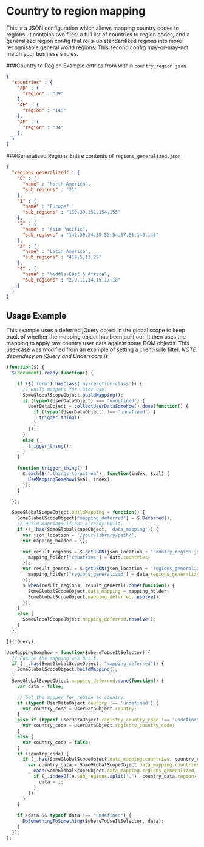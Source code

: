 Country to region mapping
==============

This is a JSON configuration which allows mapping country codes to regions. It contains two files: a full list of countries to region codes, and a generalized region config that rolls-up standardized regions into more recognisable general world regions. This second config may-or-may-not match your business's rules.

###Country to Region
Example entries from within `country_region.json`
```json
{
  "countries" : {
    "AD" : {
      "region" : "39"
    },
    "AE" : {
      "region" : "145"
    },
    "AF" : {
      "region" : "34"
    },
  }
}
```

###Generalized Regions
Entire contents of `regions_generalized.json`
```json
{
  "regions_generalized" : {
    "0" : {
      "name" : "North America",
      "sub_regions" : "21"
    },
    "1" : {
      "name" : "Europe",
      "sub_regions" : "150,39,151,154,155"
    },
    "2" : {
      "name" : "Asia Pacific",
      "sub_regions" : "142,30,34,35,53,54,57,61,143,145"
    },
    "3" : {
      "name" : "Latin America",
      "sub_regions" : "419,5,13,29"
    },
    "4" : {
      "name" : "Middle East & Africa",
      "sub_regions" : "2,9,11,14,15,17,18"
    }
  }
}
```

## Usage Example
This example uses a deferred jQuery object in the global scope to keep track of whether the mapping object has been built out. It then uses the mapping to apply raw country user data against some DOM objects. This use-case was modified from an example of setting a client-side filter. _NOTE: dependecy on jQuery and Underscore.js_

```javascript
(function($) {
  $(document).ready(function() {

    if ($('form').hasClass('my-reaction-class')) {
      // Build mappers for later use.
      SomeGlobalScopeObject.buildMapping();
      if (typeof(UserDataObject) === 'undefined') {
        UserDataObject = collectUserDataSomehow().done(function() {
          if (typeof(UserDataObject) !== 'undefined') {
            trigger_thing();
          }
        });
      }
      else {
        trigger_thing();
      }
    }

    function trigger_thing() {
      $.each($('.things-to-act-on'), function(index, $val) {
        UseMappingSomehow($val, index);
      });
    }

  });

  SomeGlobalScopeObject.buildMapping = function() {
    SomeGlobalScopeObject["mapping_deferred"] = $.Deferred();
    // Build mappings if not already built.
    if (!_.has(SomeGlobalScopeObject, 'data_mapping')) {
      var json_location = '/your/library/path/';
      var mapping_holder = {};

      var result_regions = $.getJSON(json_location + 'country_region.json').done(function(data) {
        mapping_holder["countries"] = data.countries;
      });
      var result_general = $.getJSON(json_location + 'regions_generalized.json').done(function(data) {
        mapping_holder["regions_generalized"] = data.regions_generalized;
      });
      $.when(result_regions, result_general).done(function() {
        SomeGlobalScopeObject.data_mapping = mapping_holder;
        SomeGlobalScopeObject.mapping_deferred.resolve();
      });
    }
    else {
      SomeGlobalScopeObject.mapping_deferred.resolve();
    }
  };

})(jQuery);

UseMappingSomehow = function($whereToUseItSelector) {
  // Ensure the mapping was built.
  if (!_.has(SomeGlobalScopeObject, "mapping_deferred")) {
    SomeGlobalScopeObject.buildMapping();
  }
  SomeGlobalScopeObject.mapping_deferred.done(function() {
    var data = false;

    // Get the mapper for region to country.
    if (typeof UserDataObject.country !== 'undefined') {
      var country_code = UserDataObject.country;
    }
    else if (typeof UserDataObject.registry_country_code !== 'undefined') {
      var country_code = UserDataObject.registry_country_code;
    }
    else {
      var country_code = false;
    }
    if (country_code) {
      if (_.has(SomeGlobalScopeObject.data_mapping.countries, country_code)) {
        var country_data = SomeGlobalScopeObject.data_mapping.countries[country_code];
        _.each(SomeGlobalScopeObject.data_mapping.regions_generalized, function(e, i) {
          if (_.indexOf(e.sub_regions.split(','), country_data.region) !== -1) {
            data = i;
          }
        });
      }
    }

    if (data && typeof data !== "undefined") {
      DoSomethingToSomething($whereToUseItSelector, data);
    }
  });
};
```
